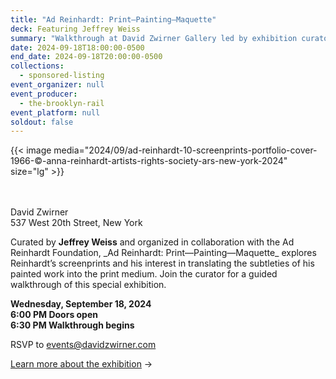 ```yaml
---
title: "Ad Reinhardt: Print—Painting—Maquette"
deck: Featuring Jeffrey Weiss
summary: "Walkthrough at David Zwirner Gallery led by exhibition curator Jeffrey Weiss "
date: 2024-09-18T18:00:00-0500
end_date: 2024-09-18T20:00:00-0500
collections:
  - sponsored-listing
event_organizer: null
event_producer:
  - the-brooklyn-rail
event_platform: null
soldout: false
---
```

{{< image media="2024/09/ad-reinhardt-10-screenprints-portfolio-cover-1966-©-anna-reinhardt-artists-rights-society-ars-new-york-2024" size="lg" >}}

\
\
David Zwirner \
537 West 20th Street, New York 

Curated by **Jeffrey Weiss** and organized in collaboration with the Ad Reinhardt Foundation, \_Ad Reinhardt: Print—Painting—Maquette\_ explores Reinhardt’s screenprints and his interest in translating the subtleties of his painted work into the print medium. Join the curator for a guided walkthrough of this special exhibition.

**Wednesday, September 18, 2024** \
**6:00 PM Doors open** \
**6:30 PM Walkthrough begins** 

RSVP to [events@davidzwirner.com](<mailto:events@davidzwirner.com?subject=Ad Reinhardt Guided Walkthrough - Brooklyn Rail RSVP>)  

[Learn more about the exhibition](https://www.davidzwirner.com/exhibitions/2024/ad-reinhardt-print-painting-maquette) →